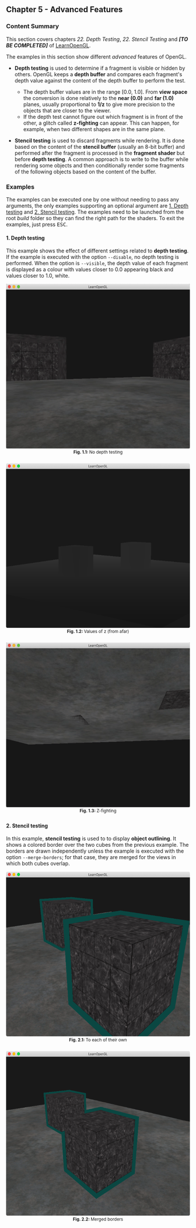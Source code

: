 ## Chapter 5 - Advanced Features
### Content Summary
This section covers chapters *22. Depth Testing*, *22. Stencil Testing* and **_[TO BE COMPLETED]_** of [LearnOpenGL](https://learnopengl.com).

The examples in this section show different *advanced* features of OpenGL.

- **Depth testing** is used to determine if a fragment is visible or hidden by others. OpenGL keeps a **depth buffer** and compares each fragment's depth value against the content of the depth buffer to perform the test.
    - The depth buffer values are in the range [0.0, 1.0]. From **view space** the conversion is done relatively to the **near (0.0)** and **far (1.0)** planes, usually proportional to **1/z** to give more precision to the objects that are closer to the viewer.
    - If the depth test cannot figure out which fragment is in front of the other, a glitch called **z-fighting** can appear. This can happen, for example, when two different shapes are in the same plane.

- **Stencil testing** is used to discard fragments while rendering. It is done based on the content of the **stencil buffer** (usually an 8-bit buffer) and performed after the fragment is processed in the **fragment shader** but before **depth testing**. A common approach is to write to the buffer while rendering some objects and then conditionally render some fragments of the following objects based on the content of the buffer.

### Examples
The examples can be executed one by one without needing to pass any arguments, the only examples supporting an optional argument are [1. Depth testing](#1-depth-testing) and [2. Stencil testing](#2-stencil-testing). The examples need to be launched from the root *build* folder so they can find the right path for the shaders. To exit the examples, just press <kbd>ESC</kbd>.

#### 1. Depth testing
This example shows the effect of different settings related to **depth testing**. If the example is executed with the option ```--disable```, no depth testing is performed. When the option is ```--visible```, the depth value of each fragment is displayed as a colour with values closer to 0.0 appearing black and values closer to 1.0, white.

<div align="center">
  <img src="images/01-disabled.gif" height="450"><br>
  <sup><strong>Fig. 1.1: </strong> No depth testing </sup>
</div>
<br>
<div align="center">
  <img src="images/01-visual_buffer.png" height="450"><br>
  <sup><strong>Fig. 1.2: </strong> Values of z (from afar) </sup>
</div>
<br>
<div align="center">
  <img src="images/01-fighting.gif" height="450"><br>
  <sup><strong>Fig. 1.3: </strong> Z-fighting </sup>
</div>

#### 2. Stencil testing
In this example, **stencil testing** is used to to display **object outlining**. It shows a colored border over the two cubes from the previous example. The borders are drawn independently unless the example is executed with the option ```--merge-borders```; for that case, they are merged for the views in which both cubes overlap.

<div align="center">
  <img src="images/02-independent.png" height="450"><br>
  <sup><strong>Fig. 2.1: </strong> To each of their own </sup>
</div>
<br>
<div align="center">
  <img src="images/02-merged.png" height="450"><br>
  <sup><strong>Fig. 2.2: </strong> Merged borders </sup>
</div>
